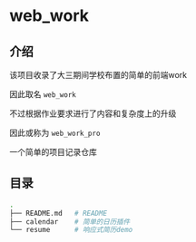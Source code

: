 # web_work

## 介绍

该项目收录了大三期间学校布置的简单的前端work

因此取名 `web_work`

不过根据作业要求进行了内容和复杂度上的升级

因此或称为 `web_work_pro`

一个简单的项目记录仓库

## 目录

```bash
.
├── README.md   # README
├── calendar    # 简单的日历插件
└── resume      # 响应式简历demo
```
